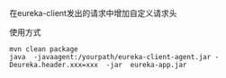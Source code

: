 在eureka-client发出的请求中增加自定义请求头

使用方式
```shell
mvn clean package
java  -javaagent:/yourpath/eureka-client-agent.jar -Deureka.header.xxx=xxx  -jar  eureka-app.jar
```
